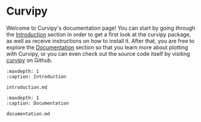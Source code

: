 # Curvipy

Welcome to Curvipy's documentation page! You can start by going through the [Introduction](introduction.md) section in order to get a first look at the curvipy package, as well as receive instructions on how to install it. After that, you are free to explore the [Documentation](documentation.md) section so that you learn more about plotting with Curvipy, or you can even check out the source code itself by visiting [curvipy](https://github.com/dylannalex/curvipy) on Github.

```{toctree}
:maxdepth: 1
:caption: Introduction

introduction.md
```

```{toctree}
:maxdepth: 1
:caption: Documentation

documentation.md
```
